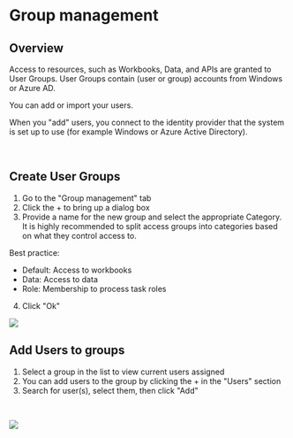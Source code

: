 # Group management
## Overview
Access to resources, such as Workbooks, Data, and APIs are granted to User Groups. User Groups contain (user or group) accounts from Windows or Azure AD.

You can add or import your users.

When you "add" users, you connect to the identity provider that the system is set up to use (for example Windows or Azure Active Directory).

<br/>

## Create User Groups

1. Go to the "Group management" tab
2. Click the + to bring up a dialog box
3. Provide a name for the new group and select the appropriate Category. It is highly recommended to split access groups into categories based on what they control access to.

  Best practice:

  - Default: Access to workbooks
  - Data: Access to data
  - Role: Membership to process task roles

4. Click "Ok"

![](https://profitbasedocs.blob.core.windows.net/plannerimages/add_group.png)

## Add Users to groups

1. Select a group in the list to view current users assigned
2. You can add users to the group by clicking the + in the "Users" section
3. Search for user(s), select them, then click "Add"
<br/>

![](https://profitbasedocs.blob.core.windows.net/plannerimages/add_user_to_group.png)
